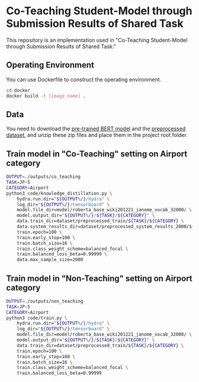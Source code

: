 # Co-Teaching Student-Model through Submission Results of Shared Task
This repository is an implementation used in "Co-Teaching Student-Model through Submission Results of Shared Task."  

## Operating Environment

You can use Dockerfile to construct the operating environment.

```sh
cd docker
docker build -t [image_name] .
```

## Data

You need to download the [pre-trained BERT model](https://drive.google.com/file/d/1ASfiB1JfmsNQGm3y7P7PqX_z04eVJHKn/view?usp=sharing) and the [preprocessed dataset](https://drive.google.com/file/d/14J4KQVdZM44InrgCcc8r86mkjnQh1fk5/view?usp=sharing), and unzip these zip files and place them in the project root folder.

## Train model in "Co-Teaching" setting on Airport category

```sh
OUTPUT=./outputs/co_teaching
TASK=JP-5
CATEGORY=Airport
python3 code/knowledge_distillation.py \
    hydra.run.dir="${OUTPUT%/}/hydra" \
    log_dir="${OUTPUT%/}/tensorboard" \
    model.file_dir=model/roberta_base_wiki201221_janome_vocab_32000/ \
    model.output_dir="${OUTPUT%/}/${TASK}/${CATEGORY}" \
    data.train_dir=dataset/preprocessed_train/${TASK}/${CATEGORY} \
    data.system_results_dir=dataset/preprocessed_system_results_2000/${TASK}/${CATEGORY} \
    train.epoch=100 \
    train.early_stop=100 \
    train.batch_size=16 \
    train.class_weight_scheme=balanced_focal \
    train.balanced_loss_beta=0.99999 \
    data.max_sample_size=2000
```
## Train model in "Non-Teaching" setting on Airport category

```sh
OUTPUT=./outputs/non_teaching
TASK=JP-5
CATEGORY=Airport
python3 code/train.py \
    hydra.run.dir="${OUTPUT%/}/hydra" \
    log_dir="${OUTPUT%/}/tensorboard" \
    model.file_dir=model/roberta_base_wiki201221_janome_vocab_32000/ \
    model.output_dir="${OUTPUT%/}/${TASK}/${CATEGORY}" \
    data.train_dir=dataset/preprocessed_train/${TASK}/${CATEGORY} \
    train.epoch=100 \
    train.early_stop=100 \
    train.batch_size=16 \
    train.class_weight_scheme=balanced_focal \
    train.balanced_loss_beta=0.99999
```
